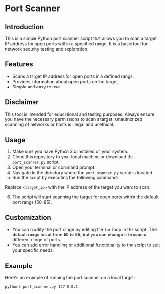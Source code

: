 # Port Scanner

## Introduction
This is a simple Python port scanner script that allows you to scan a target IP address for open ports within a specified range. It is a basic tool for network security testing and exploration.

## Features
- Scans a target IP address for open ports in a defined range.
- Provides information about open ports on the target.
- Simple and easy to use.

## Disclaimer
This tool is intended for educational and testing purposes. Always ensure you have the necessary permissions to scan a target. Unauthorized scanning of networks or hosts is illegal and unethical.

## Usage
1. Make sure you have Python 3.x installed on your system.
2. Clone this repository to your local machine or download the `port_scanner.py` script.
3. Open your terminal or command prompt.
4. Navigate to the directory where the `port_scanner.py` script is located.
5. Run the script by executing the following command:

Replace `<target_ip>` with the IP address of the target you want to scan.

6. The script will start scanning the target for open ports within the default port range (50-85).

## Customization
- You can modify the port range by editing the `for` loop in the script. The default range is set from 50 to 85, but you can change it to scan a different range of ports.
- You can add error handling or additional functionality to the script to suit your specific needs.

## Example
Here's an example of running the port scanner on a local target:

```shell
python3 port_scanner.py 127.0.0.1
